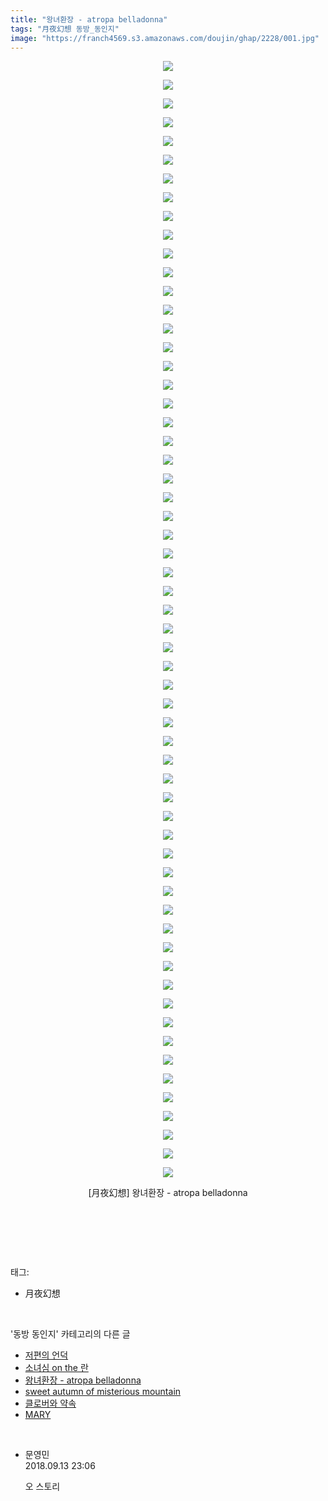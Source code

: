 ```yaml
---
title: "왕녀환장 - atropa belladonna"
tags: "月夜幻想 동방_동인지"
image: "https://franch4569.s3.amazonaws.com/doujin/ghap/2228/001.jpg"
---
```

<div class="article">
<p style="text-align: center; clear: none; float: none;"><img src="{{ site.imgserver2 }}/ghap/2228/001.jpg"/></p>
<p style="text-align: center; clear: none; float: none;"><img src="{{ site.imgserver2 }}/ghap/2228/002.jpg"/></p>
<p style="text-align: center; clear: none; float: none;"><img src="{{ site.imgserver2 }}/ghap/2228/003.jpg"/></p>
<p style="text-align: center; clear: none; float: none;"><img src="{{ site.imgserver2 }}/ghap/2228/004.jpg"/></p>
<p style="text-align: center; clear: none; float: none;"><img src="{{ site.imgserver2 }}/ghap/2228/005.jpg"/></p>
<p style="text-align: center; clear: none; float: none;"><img src="{{ site.imgserver2 }}/ghap/2228/006.jpg"/></p>
<p style="text-align: center; clear: none; float: none;"><img src="{{ site.imgserver2 }}/ghap/2228/007.jpg"/></p>
<p style="text-align: center; clear: none; float: none;"><img src="{{ site.imgserver2 }}/ghap/2228/008.jpg"/></p>
<p style="text-align: center; clear: none; float: none;"><img src="{{ site.imgserver2 }}/ghap/2228/009.jpg"/></p>
<p style="text-align: center; clear: none; float: none;"><img src="{{ site.imgserver2 }}/ghap/2228/010.jpg"/></p>
<p style="text-align: center; clear: none; float: none;"><img src="{{ site.imgserver2 }}/ghap/2228/011.jpg"/></p>
<p style="text-align: center; clear: none; float: none;"><img src="{{ site.imgserver2 }}/ghap/2228/012.jpg"/></p>
<p style="text-align: center; clear: none; float: none;"><img src="{{ site.imgserver2 }}/ghap/2228/013.jpg"/></p>
<p style="text-align: center; clear: none; float: none;"><img src="{{ site.imgserver2 }}/ghap/2228/014.jpg"/></p>
<p style="text-align: center; clear: none; float: none;"><img src="{{ site.imgserver2 }}/ghap/2228/015.jpg"/></p>
<p style="text-align: center; clear: none; float: none;"><img src="{{ site.imgserver2 }}/ghap/2228/016.jpg"/></p>
<p style="text-align: center; clear: none; float: none;"><img src="{{ site.imgserver2 }}/ghap/2228/017.jpg"/></p>
<p style="text-align: center; clear: none; float: none;"><img src="{{ site.imgserver2 }}/ghap/2228/018.jpg"/></p>
<p style="text-align: center; clear: none; float: none;"><img src="{{ site.imgserver2 }}/ghap/2228/019.jpg"/></p>
<p style="text-align: center; clear: none; float: none;"><img src="{{ site.imgserver2 }}/ghap/2228/020.jpg"/></p>
<p style="text-align: center; clear: none; float: none;"><img src="{{ site.imgserver2 }}/ghap/2228/021.jpg"/></p>
<p style="text-align: center; clear: none; float: none;"><img src="{{ site.imgserver2 }}/ghap/2228/022.jpg"/></p>
<p style="text-align: center; clear: none; float: none;"><img src="{{ site.imgserver2 }}/ghap/2228/023.jpg"/></p>
<p style="text-align: center; clear: none; float: none;"><img src="{{ site.imgserver2 }}/ghap/2228/024.jpg"/></p>
<p style="text-align: center; clear: none; float: none;"><img src="{{ site.imgserver2 }}/ghap/2228/025.jpg"/></p>
<p style="text-align: center; clear: none; float: none;"><img src="{{ site.imgserver2 }}/ghap/2228/026.jpg"/></p>
<p style="text-align: center; clear: none; float: none;"><img src="{{ site.imgserver2 }}/ghap/2228/027.jpg"/></p>
<p style="text-align: center; clear: none; float: none;"><img src="{{ site.imgserver2 }}/ghap/2228/028.jpg"/></p>
<p style="text-align: center; clear: none; float: none;"><img src="{{ site.imgserver2 }}/ghap/2228/029.jpg"/></p>
<p style="text-align: center; clear: none; float: none;"><img src="{{ site.imgserver2 }}/ghap/2228/030.jpg"/></p>
<p style="text-align: center; clear: none; float: none;"><img src="{{ site.imgserver2 }}/ghap/2228/031.jpg"/></p>
<p style="text-align: center; clear: none; float: none;"><img src="{{ site.imgserver2 }}/ghap/2228/032.jpg"/></p>
<p style="text-align: center; clear: none; float: none;"><img src="{{ site.imgserver2 }}/ghap/2228/033.jpg"/></p>
<p style="text-align: center; clear: none; float: none;"><img src="{{ site.imgserver2 }}/ghap/2228/034.jpg"/></p>
<p style="text-align: center; clear: none; float: none;"><img src="{{ site.imgserver2 }}/ghap/2228/035.jpg"/></p>
<p style="text-align: center; clear: none; float: none;"><img src="{{ site.imgserver2 }}/ghap/2228/036.jpg"/></p>
<p style="text-align: center; clear: none; float: none;"><img src="{{ site.imgserver2 }}/ghap/2228/037.jpg"/></p>
<p style="text-align: center; clear: none; float: none;"><img src="{{ site.imgserver2 }}/ghap/2228/038.jpg"/></p>
<p style="text-align: center; clear: none; float: none;"><img src="{{ site.imgserver2 }}/ghap/2228/039.jpg"/></p>
<p style="text-align: center; clear: none; float: none;"><img src="{{ site.imgserver2 }}/ghap/2228/040.jpg"/></p>
<p style="text-align: center; clear: none; float: none;"><img src="{{ site.imgserver2 }}/ghap/2228/041.jpg"/></p>
<p style="text-align: center; clear: none; float: none;"><img src="{{ site.imgserver2 }}/ghap/2228/042.jpg"/></p>
<p style="text-align: center; clear: none; float: none;"><img src="{{ site.imgserver2 }}/ghap/2228/043.jpg"/></p>
<p style="text-align: center; clear: none; float: none;"><img src="{{ site.imgserver2 }}/ghap/2228/044.jpg"/></p>
<p style="text-align: center; clear: none; float: none;"><img src="{{ site.imgserver2 }}/ghap/2228/045.jpg"/></p>
<p style="text-align: center; clear: none; float: none;"><img src="{{ site.imgserver2 }}/ghap/2228/046.jpg"/></p>
<p style="text-align: center; clear: none; float: none;"><img src="{{ site.imgserver2 }}/ghap/2228/047.jpg"/></p>
<p style="text-align: center; clear: none; float: none;"><img src="{{ site.imgserver2 }}/ghap/2228/048.jpg"/></p>
<p style="text-align: center; clear: none; float: none;"><img src="{{ site.imgserver2 }}/ghap/2228/049.jpg"/></p>
<p style="text-align: center; clear: none; float: none;"><img src="{{ site.imgserver2 }}/ghap/2228/050.jpg"/></p>
<p style="text-align: center; clear: none; float: none;"><img src="{{ site.imgserver2 }}/ghap/2228/051.jpg"/></p>
<p style="text-align: center; clear: none; float: none;"><img src="{{ site.imgserver2 }}/ghap/2228/052.jpg"/></p>
<p style="text-align: center; clear: none; float: none;"><img src="{{ site.imgserver2 }}/ghap/2228/053.jpg"/></p>
<p style="text-align: center; clear: none; float: none;"><img src="{{ site.imgserver2 }}/ghap/2228/054.jpg"/></p>
<p style="text-align: center; clear: none; float: none;"><img src="{{ site.imgserver2 }}/ghap/2228/055.jpg"/></p>
<p style="text-align: center; clear: none; float: none;"><img src="{{ site.imgserver2 }}/ghap/2228/056.jpg"/></p>
<p style="text-align: center; clear: none; float: none;"><img src="{{ site.imgserver2 }}/ghap/2228/057.jpg"/></p>
<p style="text-align: center; clear: none; float: none;"><img src="{{ site.imgserver2 }}/ghap/2228/058.jpg"/></p>
<p style="text-align: center; clear: none; float: none;"><img src="{{ site.imgserver2 }}/ghap/2228/059.jpg"/></p>
<p style="text-align: center; clear: none; float: none;"><img src="{{ site.imgserver2 }}/ghap/2228/060.jpg"/></p>
<p style="text-align: center; clear: none; float: none;">[月夜幻想] 왕녀환장 - atropa belladonna</p>
<p style="text-align: center; clear: none; float: none;"><br/></p>
<p><br/></p>
</div><br/>
<div class="tagTrail">
<p>태그: </p>
<ul>
<li>月夜幻想</li>
</ul>
</div><br/>
<div class="another">
<p>'동방 동인지' 카테고리의 다른 글</p>
<ul>
<li><a href="/ghap_2230">저편의 언덕</a></li>
<li><a href="/ghap_2229">소녀심 on the 란</a></li>
<li><a href="/ghap_2228">왕녀환장 - atropa belladonna</a></li>
<li><a href="/ghap_2226">sweet autumn of misterious mountain</a></li>
<li><a href="/ghap_2225">클로버와 약속</a></li>
<li><a href="/ghap_2224">MARY</a></li>
</ul>
</div><br/>
<div class="cb_module cb_fluid">
<div class="cb_wrt cb_profile">
<div class="comment">
<ul>
<li class="cb_thumb_off" id="comment15332038">
<div class="cb_comment_area">
<div class="cb_info_area">
<div class="cb_section">
<span class="cb_nick_name">문영민</span>
</div>
<div class="cb_section">
<span class="cb_date">2018.09.13 23:06 </span>
</div>
</div>
<div class="cb_dsc_comment">
<p class="cb_dsc">
											오 스토리
										</p>
</div>
</div></li>
</ul>
</div>
</div><!-- commentList close -->
</div><br/>
